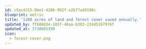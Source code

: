 ```yaml
---
id: c5ac4315-9be1-4286-992f-a2b77a49190c
blueprint: metric
title: '1200 acres of land and forest cover saved annually.'
updated_by: ffb86834-185f-48aa-b383-224d5267976f
updated_at: 1738605199
icon:
  - forest-cover.png
---
```

